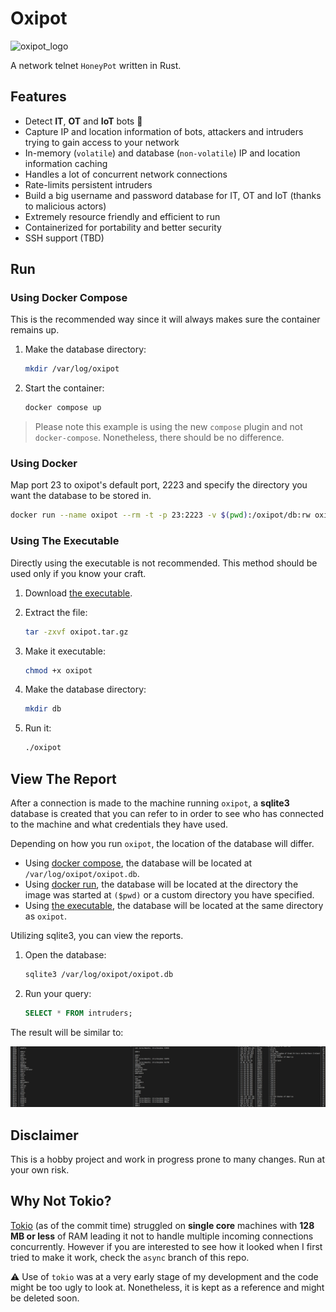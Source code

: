 # Oxipot

![oxipot_logo](artwork/oxipot_logo_final.png)

A network telnet `HoneyPot` written in Rust.

## Features

- Detect **IT**, **OT** and **IoT** bots 🤖
- Capture IP and location information of bots, attackers and intruders trying to gain access to your network
- In-memory (`volatile`) and database (`non-volatile`) IP and location information caching
- Handles a lot of concurrent network connections
- Rate-limits persistent intruders
- Build a big username and password database for IT, OT and IoT (thanks to malicious actors)
- Extremely resource friendly and efficient to run
- Containerized for portability and better security
- SSH support (TBD)

## Run

### Using Docker Compose

This is the recommended way since it will always makes sure the container remains up.

1. Make the database directory:

   ```bash
   mkdir /var/log/oxipot
   ```

2. Start the container:

   ```bash
   docker compose up
   ```

> Please note this example is using the new `compose` plugin and not `docker-compose`. Nonetheless, there should be no difference.

### Using Docker

Map port 23 to oxipot's default port, 2223 and specify the directory you want the database to be stored in.

```bash
docker run --name oxipot --rm -t -p 23:2223 -v $(pwd):/oxipot/db:rw oxipot:latest
```

### Using The Executable

Directly using the executable is not recommended. This method should be used only if you know your craft.

1. Download [the executable](https://github.com/pouriyajamshidi/oxipot/releases/latest/download/oxipot.tar.gz).

2. Extract the file:

   ```bash
   tar -zxvf oxipot.tar.gz
   ```

3. Make it executable:

   ```bash
   chmod +x oxipot
   ```

4. Make the database directory:

   ```bash
   mkdir db
   ```

5. Run it:

   ```bash
   ./oxipot
   ```

## View The Report

After a connection is made to the machine running `oxipot`, a **sqlite3** database is created that you can refer to in order to see who has connected to the machine and what credentials they have used.

Depending on how you run `oxipot`, the location of the database will differ.

- Using [docker compose](#using-docker-compose), the database will be located at `/var/log/oxipot/oxipot.db`.
- Using [docker run](#using-docker), the database will be located at the directory the image was started at `($pwd)` or a custom directory you have specified.
- Using [the executable](#using-the-executable), the database will be located at the same directory as `oxipot`.

Utilizing sqlite3, you can view the reports.

1. Open the database:

   ```bash
   sqlite3 /var/log/oxipot/oxipot.db
   ```

2. Run your query:

   ```sql
   SELECT * FROM intruders;
   ```

The result will be similar to:

![oxipot_report](artwork/oxipot_example_report.png)

## Disclaimer

This is a hobby project and work in progress prone to many changes. Run at your own risk.

## Why Not Tokio?

[Tokio](https://tokio.rs) (as of the commit time) struggled on **single core** machines with **128 MB or less** of RAM leading it not to handle multiple incoming connections concurrently. However if you are interested to see how it looked when I first tried to make it work, check the `async` branch of this repo.

⚠️ Use of `tokio` was at a very early stage of my development and the code might be too ugly to look at. Nonetheless, it is kept as a reference and might be deleted soon.
